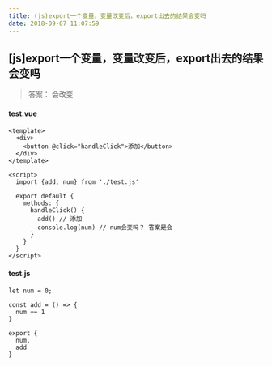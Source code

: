 ```yaml
---
title: (js)export一个变量，变量改变后，export出去的结果会变吗 
date: 2018-09-07 11:07:59 
---
```

## [js]export一个变量，变量改变后，export出去的结果会变吗
> 答案： 会改变

#### test.vue
```
<template>
  <div>
    <button @click="handleClick">添加</button>
  </div>
</template>

<script>
  import {add, num} from './test.js'

  export default {
    methods: {
      handleClick() {
        add() // 添加
        console.log(num) // num会变吗？ 答案是会
      }
    }
  }
</script>

```

#### test.js
```
let num = 0;

const add = () => {
  num += 1
}

export {
  num,
  add
}

```
  